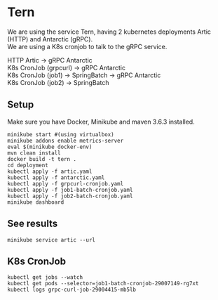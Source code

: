 # Tern
We are using the service Tern, having 2 kubernetes deployments Artic (HTTP) and Antarctic (gRPC).    
We are using a K8s cronjob to talk to the gRPC service.    

HTTP Artic -> gRPC Antarctic    
K8s CronJob (grpcurl) -> gRPC Antarctic   
K8s CronJob (job1) -> SpringBatch -> gRPC Antarctic    
K8s CronJob (job2) -> SpringBatch    

## Setup

Make sure you have Docker, Minikube and maven 3.6.3 installed.    

````
minikube start #(using virtualbox)    
minikube addons enable metrics-server    
eval $(minikube docker-env)    
mvn clean install    
docker build -t tern .    
cd deployment    
kubectl apply -f artic.yaml    
kubectl apply -f antarctic.yaml  
kubectl apply -f grpcurl-cronjob.yaml    
kubectl apply -f job1-batch-cronjob.yaml    
kubectl apply -f job2-batch-cronjob.yaml    
minikube dashboard
````
## See results
````
minikube service artic --url
````

## K8s CronJob
````
kubectl get jobs --watch
kubectl get pods --selector=job1-batch-cronjob-29007149-rg7xt
kubectl logs grpc-curl-job-29004415-mb5lb
````
